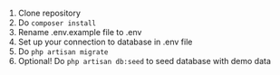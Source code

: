 1. Clone repository
2. Do `composer install`
3. Rename .env.example file to .env
3. Set up your connection to database in .env file
4. Do `php artisan migrate`
5. Optional! Do `php artisan db:seed` to  seed database with demo data

